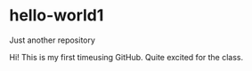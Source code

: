 # hello-world1
Just another repository

Hi!
This is my first timeusing GitHub. Quite excited for the class.
